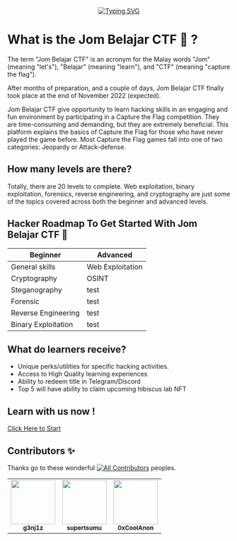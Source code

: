 <p align="center">
<a href="https://git.io/typing-svg"><img src="https://readme-typing-svg.herokuapp.com?font=Fira+Code&size=28&pause=1000&color=FFFFFFFF&center=true&vCenter=true&width=435&lines=Welcome+to+Jom+Belajar+CTF;Let's+get+you+the+details!" alt="Typing SVG" /></a>
</p>    

# What is the Jom Belajar CTF 🚩 ?
The term "Jom Belajar CTF" is an acronym for the Malay words "Jom" (meaning "let's"), "Belajar" (meaning "learn"), and "CTF" (meaning "capture the flag").

After months of preparation, and a couple of days, Jom Belajar CTF finally took place at the end of November 2022 (expected).

Jom Belajar CTF give opportunity to learn hacking skills in an engaging and fun environment by participating in a Capture the Flag competition. They are time-consuming and demanding, but they are extremely beneficial. This platform explains the basics of Capture the Flag for those who have never played the game before. Most Capture the Flag games fall into one of two categories: Jeopardy or Attack-defense.

## How many levels are there?
Totally, there are 20 levels to complete. Web exploitation, binary exploitation, forensics, reverse engineering, and cryptography are just some of the topics covered across both the beginner and advanced levels.

## Hacker Roadmap To Get Started With Jom Belajar CTF 🚩
| Beginner | Advanced |
|--|--|
| General skills | Web Exploitation|
| Cryptography | OSINT |
| Steganography | test |
| Forensic | test |
| Reverse Engineering | test |
| Binary Exploitation | test |

## What do learners receive?
- Unique perks/utilities for specific hacking activities.
- Access to High Quality learning experiences
- Ability to redeem title in Telegram/Discord
- Top 5 will have ability to claim upcoming hibiscus lab NFT

## Learn with us now !
[Click Here to Start](https://github.com/g3nj1z/Jom-Belajar-CTF/discussions/10)

## Contributors ✨
Thanks go to these wonderful [![All Contributors](https://img.shields.io/badge/2-red.svg?style=flat-square)](#contributors) peoples.

<table>
    <tr>
      <td align="center"><a href="https://github.com/g3nj1z"><img src="https://avatars.githubusercontent.com/u/50061857?v=4=100" width="100px;" alt=""/><br /><sub><b>g3nj1z</b></sub></a></td>
      <td align="center"><a href="https://github.com/supertsumu"><img src="https://avatars.githubusercontent.com/u/51882569?v=4=100" width="100px;" alt=""/><br /><sub><b>supertsumu</b></sub></a></td>
      <td align="center"><a href="https://github.com/0xCoolAnon"><img src="https://avatars.githubusercontent.com/u/110695357?s=400&u=503a997baaf0009fa7283573f73f7518ad2dabfe&v=4" width="100px;" alt=""/><br /><sub><b>0xCoolAnon</b></sub></a></td>
      </tr>
   </tbody>
</table>
